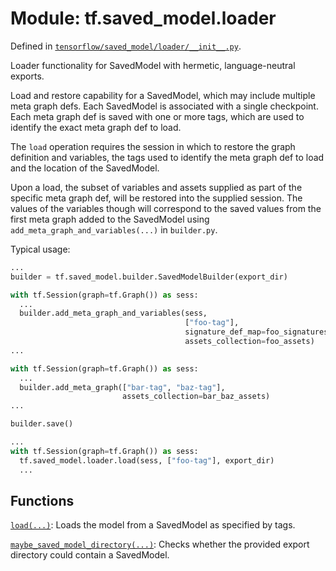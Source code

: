 <div itemscope itemtype="http://developers.google.com/ReferenceObject">
<meta itemprop="name" content="tf.saved_model.loader" />
</div>

# Module: tf.saved_model.loader



Defined in [`tensorflow/saved_model/loader/__init__.py`](https://www.tensorflow.org/code/tensorflow/saved_model/loader/__init__.py).

Loader functionality for SavedModel with hermetic, language-neutral exports.

Load and restore capability for a SavedModel, which may include multiple meta
graph defs. Each SavedModel is associated with a single checkpoint. Each meta
graph def is saved with one or more tags, which are used to identify the exact
meta graph def to load.

The `load` operation requires the session in which to restore the graph
definition and variables, the tags used to identify the meta graph def to
load and the location of the SavedModel.

Upon a load, the subset of variables and assets supplied as part of the specific
meta graph def, will be restored into the supplied session. The values of the
variables though will correspond to the saved values from the first meta graph
added to the SavedModel using `add_meta_graph_and_variables(...)` in
`builder.py`.

Typical usage:

```python
...
builder = tf.saved_model.builder.SavedModelBuilder(export_dir)

with tf.Session(graph=tf.Graph()) as sess:
  ...
  builder.add_meta_graph_and_variables(sess,
                                       ["foo-tag"],
                                       signature_def_map=foo_signatures,
                                       assets_collection=foo_assets)
...

with tf.Session(graph=tf.Graph()) as sess:
  ...
  builder.add_meta_graph(["bar-tag", "baz-tag"],
                         assets_collection=bar_baz_assets)
...

builder.save()

...
with tf.Session(graph=tf.Graph()) as sess:
  tf.saved_model.loader.load(sess, ["foo-tag"], export_dir)
  ...

```

## Functions

[`load(...)`](../../tf/saved_model/loader/load.md): Loads the model from a SavedModel as specified by tags.

[`maybe_saved_model_directory(...)`](../../tf/saved_model/loader/maybe_saved_model_directory.md): Checks whether the provided export directory could contain a SavedModel.

